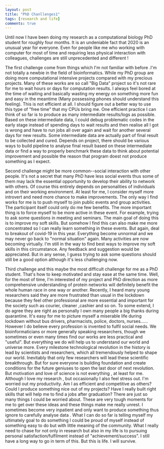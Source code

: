```yaml
---
layout: post
title: "PhD Chanllenges1"
tags: [research and life]
comments: true
---
```


Until now I have been doing my research as a computational biology  PhD student for roughly four months. It is an undeniable fact that 2020 is an unusual year for everyone.
Even for people like me who working with computer for most of time and requiring less physical interaction with colleagues, challenges are still unprecedented and different !

The first challenge come from things which I'm not familiar with before .I'm not totally a newbie in the field of bioinformatics. While my PhD group are doing more computational intensive projects compared with my precious projects. Many of these works  are so call "Big Data" project so it's not rare  for me to wait hours or days for computation results. I always feel bored at the time of waiting and basically wasting my energy on something more fun and easy in the meantime (Many possessing phones should understand this feeling). This is not efficient at all. I should figure out a better way to use this type of  "free time" that my CPUs bring me. One efficient practice I can think of so far is to produce as many intermediate results/logs as possible. Based on these intermediate data, I could debug problematic codes in the early stage instead of spending days to wait results and then realise all I got is wrong and have to run jobs all over again and wait for another several  days for new results. Some intermediate data are actually part of final result to be collected and cured. Depends on project, there should be various ways to  build pipeline to analyse final result based on these intermediate data or find a way to properly benchmark these data to think about potential improvement and possible the reason that program doest not produce something as I expect.

Second challenge might be more common--social interaction with other people. It's not a secret that many PhD have less social events thus some of them may lack the essential opportunity to develop their ability to network with others. Of course this entirely depends on personalities of individuals and on their working environment.  At least for me, I consider myself more introvert and need more chance to make improvements. The only way I find works for me is to  push myself to join public events and group activities. The participant itself could only do me few benefits. The more important thing is to force myself to be more active in these event. For example, trying  to ask some questions in meeting and seminars. The main goal of doing this is to improve my soft skills. But somehow I find this can also make me more concentrated  so I can really learn something in these events. But again, deal to breakout of covid-19 in this year. Everything become unnormal and we may never go back to "normal situation" again. Many activities are now becoming virtually.  I'm still in the way to find best ways to improve my soft skills in this circumstance. Any feedback and suggestion would be appreciated. But in any sense, I guess trying to ask some questions should still be a good option although it's less challenging now.

Third challenge and this maybe the most difficult challenge for me as a PhD student. That's how to keep motivated and stay ease at the same time. Well, for the most of time, I'm interested of my project and PhD direction as  more comprehensive understanding of protein networks will definitely benefit the whole human race in one way or another. Recently, I heard many young researchers  said they are more frustrated than usual in the lockdown because they feel other professional are more essential and important for the society such as courier, cleaner ,cashier and so on. To some extend, I do agree they are right as personally I own many people a big thanks during quarantine. It's easy for me to picture myself a miserable life during lockdown without  bus drivers, pharmacists, police, doctors, nurses......
However I do believe every profession is invented to fulfil social needs. We bioinformaticians or more generally speaking researchers, though we sometimes or even many times find our works are less practical and "useful". But everything we do will help us to understand our world and universe more. Every milestone technological revolution in the history is lead by scientists and researchers, which all tremendously helped to shape our world.  Inevitably that only few researchers will lead these scientific breakthrough. But for sure  everyone is building foundation  and create conditions for the future geniuses to open the last door of next revolution.
But motivation and love of science is not everything , at least for me. Although I love my research , but occasionally I also feel stress out. I'm worried out my productivity. Am I as efficient and competitive as others? Could I produce something nice out of my projects? Have I really built right skills that will help me to find a jobs after graduation? There are just so many things I could be  worried about. These are very tough moments for me to get over these ideas and these things make me really unrest. I sometimes become very inpatient and only want to produce something thus ignore to carefully analyse data . What I can do so far is telling myself my ultimately goal to do something I could be proud of myself instead of something easy to do but with little meaning of the community.  What I really need to chase for not only in research  but also in  my life is to pursuing personal satisfaction/fulfilment instead of "achievement/success". I still have a long way to go in term of this. But this is life. I will survive.
